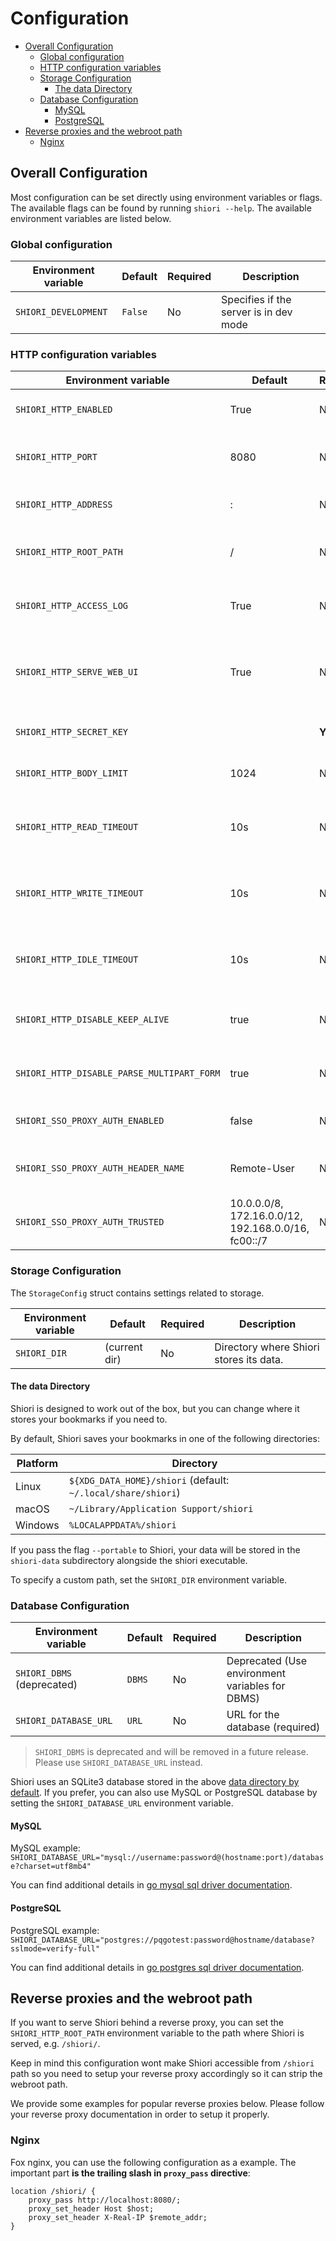 # Configuration

<!-- TOC -->

- [Overall Configuration](#overall-configuration)
  - [Global configuration](#global-configuration)
  - [HTTP configuration variables](#http-configuration-variables)
  - [Storage Configuration](#storage-configuration)
    - [The data Directory](#the-data-directory)
  - [Database Configuration](#database-configuration)
    - [MySQL](#mysql)
    - [PostgreSQL](#postgresql)
- [Reverse proxies and the webroot path](#reverse-proxies-and-the-webroot-path)
  - [Nginx](#nginx)

<!-- /TOC -->

## Overall Configuration

Most configuration can be set directly using environment variables or flags. The available flags can be found by running `shiori --help`. The available environment variables are listed below.

### Global configuration

| Environment variable | Default | Required | Description                            |
| -------------------- | ------- | -------- | -------------------------------------- |
| `SHIORI_DEVELOPMENT` | `False` | No       | Specifies if the server is in dev mode |

### HTTP configuration variables

| Environment variable                       | Default        | Required | Description                                           |
| ------------------------------------------ | -------        | -------- | ----------------------------------------------------- |
| `SHIORI_HTTP_ENABLED`                      | True           | No       | Enable HTTP service                                   |
| `SHIORI_HTTP_PORT`                         | 8080           | No       | Port number for the HTTP service                      |
| `SHIORI_HTTP_ADDRESS`                      | :              | No       | Address for the HTTP service                          |
| `SHIORI_HTTP_ROOT_PATH`                    | /              | No       | Root path for the HTTP service                        |
| `SHIORI_HTTP_ACCESS_LOG`                   | True           | No       | Logging accessibility for HTTP requests               |
| `SHIORI_HTTP_SERVE_WEB_UI`                 | True           | No       | Serving Web UI via HTTP. Disable serves only the API. |
| `SHIORI_HTTP_SECRET_KEY`                   |                | **Yes**  | Secret key for HTTP sessions.                         |
| `SHIORI_HTTP_BODY_LIMIT`                   | 1024           | No       | Limit for request body size                           |
| `SHIORI_HTTP_READ_TIMEOUT`                 | 10s            | No       | Maximum duration for reading the entire request       |
| `SHIORI_HTTP_WRITE_TIMEOUT`                | 10s            | No       | Maximum duration before timing out writes             |
| `SHIORI_HTTP_IDLE_TIMEOUT`                 | 10s            | No       | Maximum amount of time to wait for the next request   |
| `SHIORI_HTTP_DISABLE_KEEP_ALIVE`           | true           | No       | Disable HTTP keep-alive connections                   |
| `SHIORI_HTTP_DISABLE_PARSE_MULTIPART_FORM` | true           | No       | Disable pre-parsing of multipart form                 |
| `SHIORI_SSO_PROXY_AUTH_ENABLED`            | false          | No       | Enable SSO Auth Proxy Header                          |
| `SHIORI_SSO_PROXY_AUTH_HEADER_NAME`        | Remote-User    | No       | List of CIDRs of trusted proxies                      |
| `SHIORI_SSO_PROXY_AUTH_TRUSTED`            | 10.0.0.0/8, 172.16.0.0/12, 192.168.0.0/16, fc00::/7    | No       | List of CIDRs of trusted proxies                 |

### Storage Configuration

The `StorageConfig` struct contains settings related to storage.

| Environment variable | Default       | Required | Description                             |
| -------------------- | ------------- | -------- | --------------------------------------- |
| `SHIORI_DIR`         | (current dir) | No       | Directory where Shiori stores its data. |

#### The data Directory

Shiori is designed to work out of the box, but you can change where it stores your bookmarks if you need to.

By default, Shiori saves your bookmarks in one of the following directories:

| Platform | Directory                                                    |
| -------- | ------------------------------------------------------------ |
| Linux    | `${XDG_DATA_HOME}/shiori` (default: `~/.local/share/shiori`) |
| macOS    | `~/Library/Application Support/shiori`                       |
| Windows  | `%LOCALAPPDATA%/shiori`                                      |

If you pass the flag `--portable` to Shiori, your data will be stored  in the `shiori-data` subdirectory alongside the shiori executable.

To specify a custom path, set the `SHIORI_DIR` environment variable.

### Database Configuration

| Environment variable       | Default | Required | Description                                     |
| -------------------------- | ------- | -------- | ----------------------------------------------- |
| `SHIORI_DBMS` (deprecated) | `DBMS`  | No       | Deprecated (Use environment variables for DBMS) |
| `SHIORI_DATABASE_URL`      | `URL`   | No       | URL for the database (required)                 |

> `SHIORI_DBMS` is deprecated and will be removed in a future release. Please use `SHIORI_DATABASE_URL` instead.

Shiori uses an SQLite3 database stored in the above [data directory by default](#storage-configuration). If you prefer, you can also use MySQL or PostgreSQL database by setting the `SHIORI_DATABASE_URL` environment variable.

#### MySQL

MySQL example: `SHIORI_DATABASE_URL="mysql://username:password@(hostname:port)/database?charset=utf8mb4"`

You can find additional details in [go mysql sql driver documentation](https://github.com/go-sql-driver/mysql#dsn-data-source-name).

#### PostgreSQL

PostgreSQL example: `SHIORI_DATABASE_URL="postgres://pqgotest:password@hostname/database?sslmode=verify-full"`

You can find additional details in [go postgres sql driver documentation](https://pkg.go.dev/github.com/lib/pq).

## Reverse proxies and the webroot path

If you want to serve Shiori behind a reverse proxy, you can set the `SHIORI_HTTP_ROOT_PATH` environment variable to the path where Shiori is served, e.g. `/shiori/`.

Keep in mind this configuration wont make Shiori accessible from `/shiori` path so you need to setup your reverse proxy accordingly so it can strip the webroot path.

We provide some examples for popular reverse proxies below. Please follow your reverse proxy documentation in order to setup it properly.

### Nginx

Fox nginx, you can use the following configuration as a example. The important part **is the trailing slash in `proxy_pass` directive**:

```nginx
location /shiori/ {
    proxy_pass http://localhost:8080/;
    proxy_set_header Host $host;
    proxy_set_header X-Real-IP $remote_addr;
}
```
